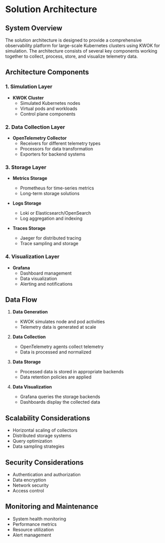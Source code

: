 # Solution Architecture

## System Overview

The solution architecture is designed to provide a comprehensive observability platform for large-scale Kubernetes clusters using KWOK for simulation. The architecture consists of several key components working together to collect, process, store, and visualize telemetry data.

## Architecture Components

### 1. Simulation Layer
- **KWOK Cluster**
  - Simulated Kubernetes nodes
  - Virtual pods and workloads
  - Control plane components

### 2. Data Collection Layer
- **OpenTelemetry Collector**
  - Receivers for different telemetry types
  - Processors for data transformation
  - Exporters for backend systems

### 3. Storage Layer
- **Metrics Storage**
  - Prometheus for time-series metrics
  - Long-term storage solutions

- **Logs Storage**
  - Loki or Elasticsearch/OpenSearch
  - Log aggregation and indexing

- **Traces Storage**
  - Jaeger for distributed tracing
  - Trace sampling and storage

### 4. Visualization Layer
- **Grafana**
  - Dashboard management
  - Data visualization
  - Alerting and notifications

## Data Flow

1. **Data Generation**
   - KWOK simulates node and pod activities
   - Telemetry data is generated at scale

2. **Data Collection**
   - OpenTelemetry agents collect telemetry
   - Data is processed and normalized

3. **Data Storage**
   - Processed data is stored in appropriate backends
   - Data retention policies are applied

4. **Data Visualization**
   - Grafana queries the storage backends
   - Dashboards display the collected data

## Scalability Considerations

- Horizontal scaling of collectors
- Distributed storage systems
- Query optimization
- Data sampling strategies

## Security Considerations

- Authentication and authorization
- Data encryption
- Network security
- Access control

## Monitoring and Maintenance

- System health monitoring
- Performance metrics
- Resource utilization
- Alert management 
